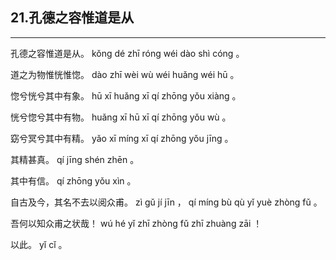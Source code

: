 ## 21.孔德之容惟道是从
---


<ruby><rbc><rb> 孔德之容惟道是从。 </rb></rbc>
  <rtc><rt> kǒng  dé  zhī  róng  wéi  dào  shì  cóng 。</rt></rtc>
</ruby>

<ruby><rbc><rb> 道之为物惟恍惟惚。 </rb></rbc>
  <rtc><rt> dào  zhī  wèi  wù  wéi  huǎng  wéi  hū 。</rt></rtc>
</ruby>

<ruby><rbc><rb> 惚兮恍兮其中有象。 </rb></rbc>
  <rtc><rt> hū  xī  huǎng  xī  qí  zhōng  yǒu  xiàng 。</rt></rtc>
</ruby>

<ruby><rbc><rb> 恍兮惚兮其中有物。 </rb></rbc>
  <rtc><rt> huǎng  xī  hū  xī  qí  zhōng  yǒu  wù 。</rt></rtc>
</ruby>

<ruby><rbc><rb> 窈兮冥兮其中有精。 </rb></rbc>
  <rtc><rt> yǎo  xī  míng  xī  qí  zhōng  yǒu  jīng 。</rt></rtc>
</ruby>

<ruby><rbc><rb> 其精甚真。 </rb></rbc>
  <rtc><rt> qí  jīng  shén  zhēn 。</rt></rtc>
</ruby>

<ruby><rbc><rb> 其中有信。 </rb></rbc>
  <rtc><rt> qí  zhōng  yǒu  xìn 。</rt></rtc>
</ruby>

<ruby><rbc><rb> 自古及今，其名不去以阅众甫。 </rb></rbc>
  <rtc><rt> zì  gǔ  jí  jīn ， qí  míng  bù  qù  yǐ  yuè  zhòng  fǔ 。</rt></rtc>
</ruby>

<ruby><rbc><rb> 吾何以知众甫之状哉！ </rb></rbc>
  <rtc><rt> wú  hé  yǐ  zhī  zhòng  fǔ  zhī  zhuàng  zāi ！</rt></rtc>
</ruby>

<ruby><rbc><rb> 以此。 </rb></rbc>
  <rtc><rt> yǐ  cǐ 。</rt></rtc>
</ruby>

<ruby><rbc><rb>   </rb></rbc>
  <rtc><rt> </rt></rtc>
</ruby>

